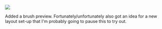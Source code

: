 ![](https://db-feed.s3.us-east-1.amazonaws.com/next-s3-uploads/8e244eef-0208-46bf-aa76-6561b3167527/gif-2022-10-20_11-29-35%25402x.gif)

Added a brush preview. Fortunately/unfortunately also got an idea for a new layout set-up that I'm probably going to pause this to try out.